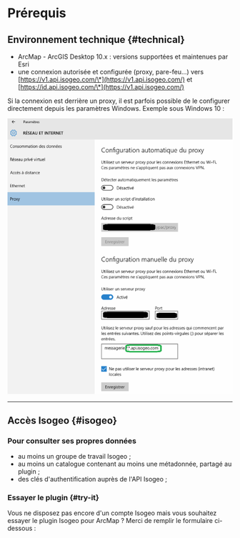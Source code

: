 # Prérequis

## Environnement technique {#technical}

* ArcMap - ArcGIS Desktop 10.x : versions supportées et maintenues par Esri
* une connexion autorisée et configurée \(proxy, pare-feu...\) vers [https://v1.api.isogeo.com/\*](https://v1.api.isogeo.com/) et [https://id.api.isogeo.com/\*](https://v1.api.isogeo.com/)

Si la connexion est derrière un proxy, il est parfois possible de le configurer directement depuis les paramètres Windows. Exemple sous Windows 10 :

![](../assets/isogeo_proxy_win10_api.png "Configuration du proxy sous Windows 10 pour autoriser les connexions vers l\&apos;API Isogeo")

---

## Accès Isogeo {#isogeo}

### Pour consulter ses propres données

* au moins un groupe de travail Isogeo ;
* au moins un catalogue contenant au moins une métadonnée, partagé au plugin ;
* des clés d'authentification auprès de l'API Isogeo ;

### Essayer le plugin {#try-it}

Vous ne disposez pas encore d'un compte Isogeo mais vous souhaitez essayer le plugin Isogeo pour ArcMap ? Merci de remplir le formulaire ci-dessous :

<div class="pipedriveWebForms" data-pd-webforms="https://pipedrivewebforms.com/form/6d559db15530865859ed7174a3663e4152944"><script src="https://webforms.pipedriveassets.com/webforms.min.js"></script></div>

